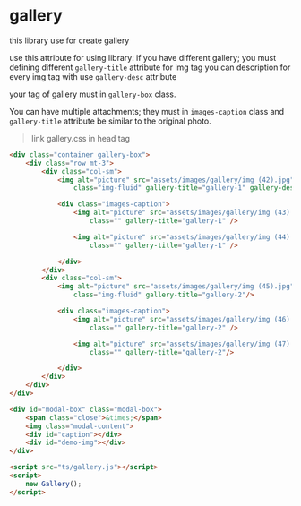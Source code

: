 # gallery
this library use for create gallery 

use this attribute for using library:
if you have different gallery; you must defining different `gallery-title` attribute for img tag
you can description for every img tag with use `gallery-desc` attribute

your tag of gallery must in `gallery-box` class.

You can have multiple attachments; they must in `images-caption` class and `gallery-title` attribute be similar to the original photo.

> link gallery.css in head tag 

```html
<div class="container gallery-box">
    <div class="row mt-3">
        <div class="col-sm">
            <img alt="picture" src="assets/images/gallery/img (42).jpg"
                class="img-fluid" gallery-title="gallery-1" gallery-desc="desc"/>

            <div class="images-caption">
                <img alt="picture" src="assets/images/gallery/img (43).jpg"
                    class="" gallery-title="gallery-1" />

                <img alt="picture" src="assets/images/gallery/img (44).jpg"
                    class="" gallery-title="gallery-1" />

            </div>
        </div>
        <div class="col-sm">
            <img alt="picture" src="assets/images/gallery/img (45).jpg"
                class="img-fluid" gallery-title="gallery-2"/>

            <div class="images-caption">
                <img alt="picture" src="assets/images/gallery/img (46).jpg"
                    class="" gallery-title="gallery-2" />

                <img alt="picture" src="assets/images/gallery/img (47).jpg"
                    class="" gallery-title="gallery-2"/>

            </div>
        </div>
    </div>
</div>

<div id="modal-box" class="modal-box">
    <span class="close">&times;</span>
    <img class="modal-content">
    <div id="caption"></div>
    <div id="demo-img"></div>
</div>

<script src="ts/gallery.js"></script>
<script>
    new Gallery();
</script>

```
